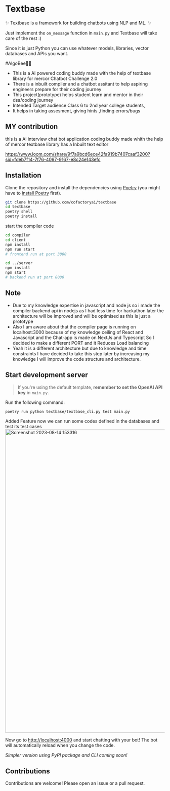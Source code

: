 # Textbase

✨ Textbase is a framework for building chatbots using NLP and ML. ✨

Just implement the `on_message` function in `main.py` and Textbase will take care of the rest :)

Since it is just Python you can use whatever models, libraries, vector databases and APIs you want.

#AlgoBee🐝🫠

- This is a Ai powered coding buddy made with the help of textbase library for mercor Chatbot Challenge 2.0 
- There is a inbuilt compiler and a chatbot assitant to help aspiring engineers prepare for their coding journey
- This project(prototype) helps student learn and mentor in their dsa/coding journey
- Intended Target audience Class 6 to 2nd year college students,
- It helps in taking assesment, giving hints ,finding errors/bugs 

## MY contribution

this is a Ai interview chat bot application coding buddy made whith the help of mercor textbase library has a Inbuilt text editor 

https://www.loom.com/share/9f7a9bcd6ece42fa919b7407caaf3200?sid=fdeb7f14-7f76-4097-9167-e8c24e143efc



## Installation

Clone the repository and install the dependencies using [Poetry](https://python-poetry.org/) (you might have to [install Poetry](https://python-poetry.org/docs/#installation) first).

```bash
git clone https://github.com/cofactoryai/textbase
cd textbase
poetry shell
poetry install
```

start the compiler code
```bash
cd compiler
cd client
npm install
npm run start
# frontend run at port 3000

cd ../server
npm install
npm start
# backend run at port 8080

```
## Note
- Due to my knowledge expertise in javascript and node js so i made the compiler backend api in nodejs as I had less time for hackathon later the architecture will be improved and will be optimised as this is just a prototype
- Also I am aware about that the compiler page is running on localhost:3000 because of my knowledge ceiling of React and Javascript and the Chat-app is made on NextJs and Typescript So I decided to make a different PORT and it Reduces Load balancing
- Yeah it is a different architecture but due to knowledge and time constraints I have decided to take this step later by increasing my knowledge I will improve the code structure and architecture. 



## Start development server

> If you're using the default template, **remember to set the OpenAI API key** in `main.py`.

Run the following command:

```bash
poetry run python textbase/textbase_cli.py test main.py
```
Added Feature now we can run some codes defined in the databases and test its test cases
<img width="960" alt="Screenshot 2023-08-14 153316" src="https://github.com/ankitrout2903/textbase2.0/assets/88599131/32ce8d4f-8f84-4e26-b70b-168bab2be55a">


Now go to [http://localhost:4000](http://localhost:4000) and start chatting with your bot! The bot will automatically reload when you change the code.

_Simpler version using PyPI package and CLI coming soon!_

## Contributions

Contributions are welcome! Please open an issue or a pull request.
